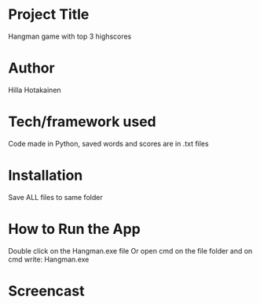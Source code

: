 # Project Title

Hangman game with top 3 highscores

# Author

Hilla Hotakainen

# Tech/framework used

Code made in Python, saved words and scores are in .txt files

# Installation

Save ALL files to same folder

# How to Run the App

Double click on the Hangman.exe file
Or
open cmd on the file folder and on cmd write:
Hangman.exe

# Screencast


